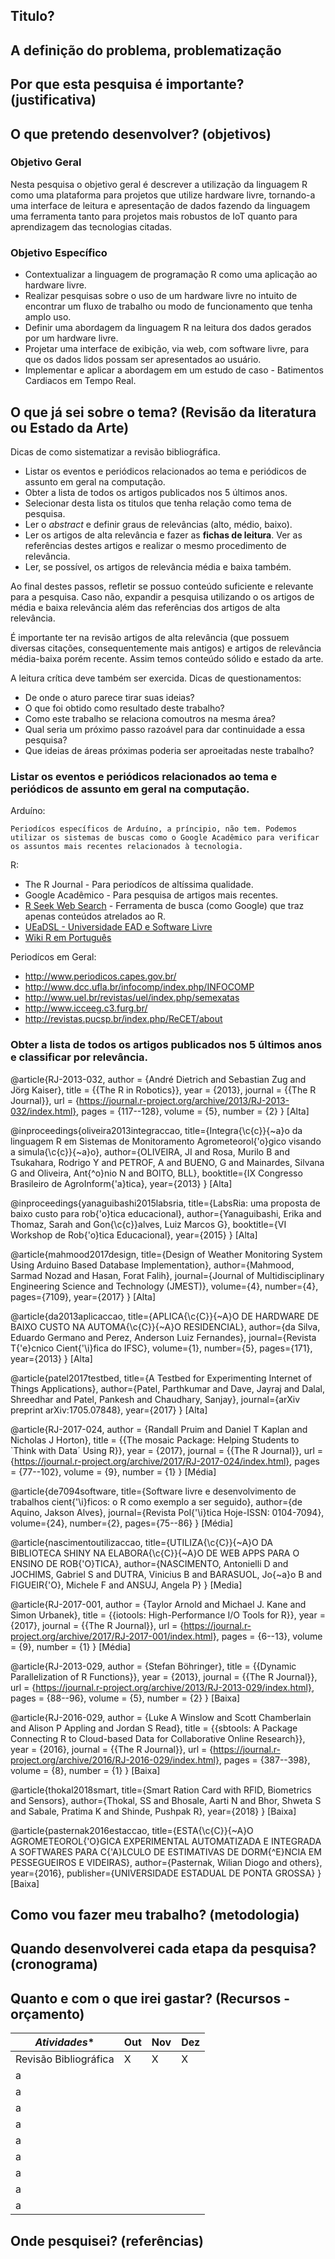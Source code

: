 ## Titulo?

## A definição do problema, problematização

## Por que esta pesquisa é importante? (justificativa)

## O que pretendo desenvolver? (objetivos)

### Objetivo Geral

Nesta pesquisa o objetivo geral é descrever a utilização da linguagem R como uma plataforma para projetos que utilize hardware livre, tornando-a uma interface de leitura e apresentação de dados fazendo da linguagem uma ferramenta tanto para projetos mais robustos de IoT quanto para aprendizagem das tecnologias citadas.

### Objetivo Específico

- Contextualizar a linguagem de programação R como uma aplicação ao hardware livre.
- Realizar pesquisas sobre o uso de um hardware livre no intuito de encontrar um fluxo de trabalho ou modo de funcionamento que tenha amplo uso.
- Definir uma abordagem da linguagem R na leitura dos dados gerados por um hardware livre.
- Projetar uma interface de exibição, via web, com software livre, para que os dados lidos possam ser apresentados ao usuário.
- Implementar e aplicar a abordagem em um estudo de caso - Batimentos Cardiacos em Tempo Real.

## O que já sei sobre o tema? (Revisão da literatura ou Estado da Arte) 

Dicas de como sistematizar a revisão bibliográfica.

- Listar os eventos e periódicos relacionados ao tema e periódicos de assunto em geral na computação.
- Obter a lista de todos os artigos publicados nos 5 últimos anos.
- Selecionar desta lista os titulos que tenha relação como tema de pesquisa.
- Ler o *abstract* e definir graus de relevâncias (alto, médio, baixo).
- Ler os artigos de alta relevância e fazer as **fichas de leitura**. Ver as referências destes artigos e realizar o mesmo procedimento de relevância.
- Ler, se possível, os artigos de relevância média e baixa também.

Ao final destes passos, refletir se possuo conteúdo suficiente e relevante para a pesquisa. Caso não, expandir a pesquisa utilizando o os artigos de média e baixa relevância além das referências dos artigos de alta relevância.

É importante ter na revisão artigos de alta relevância (que possuem diversas citações, consequentemente mais antigos) e artigos de relevância média-baixa porém recente. Assim temos conteúdo sólido e estado da arte.

A leitura crítica deve também ser exercida. Dicas de questionamentos:

- De onde o aturo parece tirar suas ideias?
- O que foi obtido como resultado deste trabalho?
- Como este trabalho se relaciona comoutros na mesma área?
- Qual seria um próximo passo razoável para dar continuidade a essa pesquisa?
- Que ideias de áreas próximas poderia ser aproeitadas neste trabalho?

### Listar os eventos e periódicos relacionados ao tema e periódicos de assunto em geral na computação.

Arduíno:

    Periodícos específicos de Arduíno, a príncipio, não tem. Podemos utilizar os sistemas de buscas como o Google Acadêmico para verificar os assuntos mais recentes relacionados à tecnologia.
    
R:
    
- The R Journal - Para periodícos de altíssima qualidade.
- Google Acadêmico - Para pesquisa de artigos mais recentes.
- [R Seek Web Search](https://rseek.org/) - Ferramenta de busca (como Google) que traz apenas conteúdos atrelados ao R.
- [UEaDSL - Universidade EAD e Software Livre](https://www.ufmg.br/ead/ueadsl/index.html)
- [Wiki R em Português](https://www.ufrgs.br/wiki-r/index.php?title=Bem-vindo_%C3%A0_Wiki_R)

Periodícos em Geral:

- http://www.periodicos.capes.gov.br/
- http://www.dcc.ufla.br/infocomp/index.php/INFOCOMP
- http://www.uel.br/revistas/uel/index.php/semexatas
- http://www.icceeg.c3.furg.br/
- http://revistas.pucsp.br/index.php/ReCET/about

### Obter a lista de todos os artigos publicados nos 5 últimos anos e classificar por relevância.
 
@article{RJ-2013-032,
  author = {André Dietrich and Sebastian Zug and Jörg Kaiser},
  title = {{The R in Robotics}},
  year = {2013},
  journal = {{The R Journal}},
  url = {https://journal.r-project.org/archive/2013/RJ-2013-032/index.html},
  pages = {117--128},
  volume = {5},
  number = {2}
} [Alta]

@inproceedings{oliveira2013integraccao,
  title={Integra{\c{c}}{\~a}o da linguagem R em Sistemas de Monitoramento Agrometeorol{\'o}gico visando a simula{\c{c}}{\~a}o},
  author={OLIVEIRA, JI and Rosa, Murilo B and Tsukahara, Rodrigo Y and PETROF, A and BUENO, G and Mainardes, Silvana G and Oliveira, Ant{\^o}nio N and BOITO, BLL},
  booktitle={IX Congresso Brasileiro de AgroInform{\'a}tica},
  year={2013}
} [Alta]

@inproceedings{yanaguibashi2015labsria,
  title={LabsRia: uma proposta de baixo custo para rob{\'o}tica educacional},
  author={Yanaguibashi, Erika and Thomaz, Sarah and Gon{\c{c}}alves, Luiz Marcos G},
  booktitle={VI Workshop de Rob{\'o}tica Educacional},
  year={2015}
} [Alta]

@article{mahmood2017design,
  title={Design of Weather Monitoring System Using Arduino Based Database Implementation},
  author={Mahmood, Sarmad Nozad and Hasan, Forat Falih},
  journal={Journal of Multidisciplinary Engineering Science and Technology (JMEST)},
  volume={4},
  number={4},
  pages={7109},
  year={2017}
} [Alta]

@article{da2013aplicaccao,
  title={APLICA{\c{C}}{\~A}O DE HARDWARE DE BAIXO CUSTO NA AUTOMA{\c{C}}{\~A}O RESIDENCIAL},
  author={da Silva, Eduardo Germano and Perez, Anderson Luiz Fernandes},
  journal={Revista T{\'e}cnico Cient{\'\i}fica do IFSC},
  volume={1},
  number={5},
  pages={171},
  year={2013}
} [Alta]


@article{patel2017testbed,
  title={A Testbed for Experimenting Internet of Things Applications},
  author={Patel, Parthkumar and Dave, Jayraj and Dalal, Shreedhar and Patel, Pankesh and Chaudhary, Sanjay},
  journal={arXiv preprint arXiv:1705.07848},
  year={2017}
} [Alta]


@article{RJ-2017-024,
  author = {Randall Pruim and Daniel T Kaplan and Nicholas J Horton},
  title = {{The mosaic Package: Helping Students to `Think with Data´ Using R}},
  year = {2017},
  journal = {{The R Journal}},
  url = {https://journal.r-project.org/archive/2017/RJ-2017-024/index.html},
  pages = {77--102},
  volume = {9},
  number = {1}
} [Média]

@article{de7094software,
  title={Software livre e desenvolvimento de trabalhos cient{\'\i}ficos: o R como exemplo a ser seguido},
  author={de Aquino, Jakson Alves},
  journal={Revista Pol{\'\i}tica Hoje-ISSN: 0104-7094},
  volume={24},
  number={2},
  pages={75--86}
} [Média]

@article{nascimentoutilizaccao,
  title={UTILIZA{\c{C}}{\~A}O DA BIBLIOTECA SHINY NA ELABORA{\c{C}}{\~A}O DE WEB APPS PARA O ENSINO DE ROB{\'O}TICA},
  author={NASCIMENTO, Antonielli D and JOCHIMS, Gabriel S and DUTRA, Vinicius B and BARASUOL, Jo{\~a}o B and FIGUEIR{\'O}, Michele F and ANSUJ, Angela P}
} [Media]


@article{RJ-2017-001,
  author = {Taylor Arnold and Michael J. Kane and Simon Urbanek},
  title = {{iotools: High-Performance I/O Tools for R}},
  year = {2017},
  journal = {{The R Journal}},
  url = {https://journal.r-project.org/archive/2017/RJ-2017-001/index.html},
  pages = {6--13},
  volume = {9},
  number = {1}
} [Média]
 
@article{RJ-2013-029,
  author = {Stefan Böhringer},
  title = {{Dynamic Parallelization of R Functions}},
  year = {2013},
  journal = {{The R Journal}},
  url = {https://journal.r-project.org/archive/2013/RJ-2013-029/index.html},
  pages = {88--96},
  volume = {5},
  number = {2}
} [Baixa]

@article{RJ-2016-029,
  author = {Luke A Winslow and Scott Chamberlain and Alison P Appling and Jordan S Read},
  title = {{sbtools: A Package Connecting R to Cloud-based Data for Collaborative Online Research}},
  year = {2016},
  journal = {{The R Journal}},
  url = {https://journal.r-project.org/archive/2016/RJ-2016-029/index.html},
  pages = {387--398},
  volume = {8},
  number = {1}
} [Baixa]

@article{thokal2018smart,
  title={Smart Ration Card with RFID, Biometrics and Sensors},
  author={Thokal, SS and Bhosale, Aarti N and Bhor, Shweta S and Sabale, Pratima K and Shinde, Pushpak R},
  year={2018}
} [Baixa]

@article{pasternak2016estaccao,
  title={ESTA{\c{C}}{\~A}O AGROMETEOROL{\'O}GICA EXPERIMENTAL AUTOMATIZADA E INTEGRADA A SOFTWARES PARA C{\'A}LCULO DE ESTIMATIVAS DE DORM{\^E}NCIA EM PESSEGUEIROS E VIDEIRAS},
  author={Pasternak, Wilian Diogo and others},
  year={2016},
  publisher={UNIVERSIDADE ESTADUAL DE PONTA GROSSA}
} [Baixa]


## Como vou fazer meu trabalho? (metodologia)

## Quando desenvolverei cada etapa da pesquisa? (cronograma)

## Quanto e com o que irei gastar? (Recursos - orçamento)

*Atividades**                                  | **Out**  | **Nov**  | **Dez**
  -------------------------------------------- |--------- |--------- |---------
  Revisão Bibliográfica                        |X         |X         |X
  a                                            |          |          |
  a                                            |          |          | 
  a                                            |          |          | 
  a                                            |          |          | 
  a                                            |          |          | 
  a                                            |          |          | 
  a                                            |          |          | 
  a                                            |          |          | 
  a                                            |          |          | 

## Onde pesquisei? (referências)

